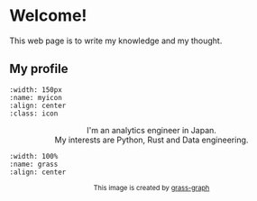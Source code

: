 # Welcome!


This web page is to write my knowledge and my thought.


## My profile
```{image} ./icon.png
:width: 150px
:name: myicon
:align: center
:class: icon
```

<center>

I'm an analytics engineer in Japan.<br>
My interests are Python, Rust and Data engineering.

</center>

```{image} https://grass-graph.appspot.com/images/yujikawa.png
:width: 100%
:name: grass
:align: center

```
<center>
<small>This image is created by <a href=https://grass-graph.appspot.com>grass-graph</a>
</small>
</center>

```{tableofcontents}
```


